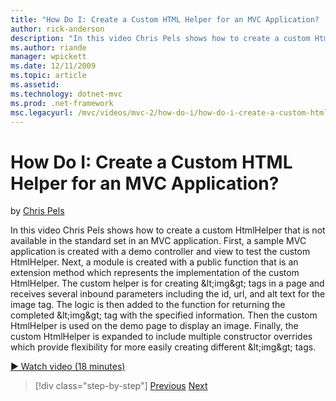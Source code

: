 ```yaml
---
title: "How Do I: Create a Custom HTML Helper for an MVC Application? | Microsoft Docs"
author: rick-anderson
description: "In this video Chris Pels shows how to create a custom HtmlHelper that is not available in the standard set in an MVC application. First, a sample MVC applica..."
ms.author: riande
manager: wpickett
ms.date: 12/11/2009
ms.topic: article
ms.assetid: 
ms.technology: dotnet-mvc
ms.prod: .net-framework
msc.legacyurl: /mvc/videos/mvc-2/how-do-i/how-do-i-create-a-custom-html-helper-for-an-mvc-application
---
```

How Do I: Create a Custom HTML Helper for an MVC Application?
====================
by [Chris Pels](https://twitter.com/chrispels)

In this video Chris Pels shows how to create a custom HtmlHelper that is not available in the standard set in an MVC application. First, a sample MVC application is created with a demo controller and view to test the custom HtmlHelper. Next, a module is created with a public function that is an extension method which represents the implementation of the custom HtmlHelper. The custom helper is for creating &amp;lt;img&amp;gt; tags in a page and receives several inbound parameters including the id, url, and alt text for the image tag. The logic is then added to the function for returning the completed &amp;lt;img&amp;gt; tag with the specified information. Then the custom HtmlHelper is used on the demo page to display an image. Finally, the custom HtmlHelper is expanded to include multiple constructor overrides which provide flexibility for more easily creating different &amp;lt;img&amp;gt; tags.

[&#9654; Watch video (18 minutes)](https://channel9.msdn.com/Blogs/ASP-NET-Site-Videos/how-do-i-create-a-custom-html-helper-for-an-mvc-application)

>[!div class="step-by-step"] [Previous](how-do-i-implement-view-models-to-manage-data-for-aspnet-mvc-views.md) [Next](how-do-i-work-with-model-binders-in-an-mvc-application.md)
